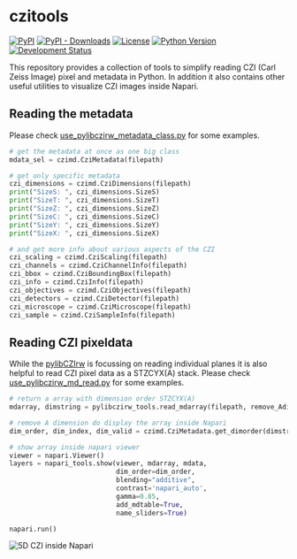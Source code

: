# czitools

[![PyPI](https://img.shields.io/pypi/v/czitools.svg?color=green)](https://pypi.org/project/czitools)
[![PyPI - Downloads](https://img.shields.io/pypi/dm/czitools)](https://pypistats.org/packages/czitools)
[![License](https://img.shields.io/pypi/l/czitools.svg?color=green)](https://github.com/sebi06/czitools/raw/master/LICENSE)
[![Python Version](https://img.shields.io/pypi/pyversions/czitools.svg?color=green)](https://python.org)
[![Development Status](https://img.shields.io/pypi/status/czitools.svg)](https://en.wikipedia.org/wiki/Software_release_life_cycle#Alpha)

This repository provides a collection of tools to simplify reading CZI (Carl Zeiss Image) pixel and metadata in Python. In addition it also contains other useful utilities to visualize CZI images inside Napari.

## Reading the metadata

Please check [use_pylibczirw_metadata_class.py](examples/scripts/use_pylibczirw_metadata_class.py) for some examples.

```python
# get the metadata at once as one big class
mdata_sel = czimd.CziMetadata(filepath)

# get only specific metadata
czi_dimensions = czimd.CziDimensions(filepath)
print("SizeS: ", czi_dimensions.SizeS)
print("SizeT: ", czi_dimensions.SizeT)
print("SizeZ: ", czi_dimensions.SizeZ)
print("SizeC: ", czi_dimensions.SizeC)
print("SizeY: ", czi_dimensions.SizeY)
print("SizeX: ", czi_dimensions.SizeX)

# and get more info about various aspects of the CZI
czi_scaling = czimd.CziScaling(filepath)
czi_channels = czimd.CziChannelInfo(filepath)
czi_bbox = czimd.CziBoundingBox(filepath)
czi_info = czimd.CziInfo(filepath)
czi_objectives = czimd.CziObjectives(filepath)
czi_detectors = czimd.CziDetector(filepath)
czi_microscope = czimd.CziMicroscope(filepath)
czi_sample = czimd.CziSampleInfo(filepath)
```

## Reading CZI pixeldata

While the [pylibCZIrw](https://pypi.org/project/pylibCZIrw/) is focussing on reading individual planes it is also helpful to read CZI pixel data as a STZCYX(A) stack. Please check [use_pylibczirw_md_read.py](https://github.com/sebi06/czitools/raw/main/demo/scripts/use_pylibczirw_md_read.py) for some examples.

```python
# return a array with dimension order STZCYX(A)
mdarray, dimstring = pylibczirw_tools.read_mdarray(filepath, remove_Adim=True)

# remove A dimension do display the array inside Napari
dim_order, dim_index, dim_valid = czimd.CziMetadata.get_dimorder(dimstring)

# show array inside napari viewer
viewer = napari.Viewer()
layers = napari_tools.show(viewer, mdarray, mdata,
                           dim_order=dim_order,
                           blending="additive",
                           contrast='napari_auto',
                           gamma=0.85,
                           add_mdtable=True,
                           name_sliders=True)

napari.run()
```

![5D CZI inside Napari](https://github.com/sebi06/czitools/raw/main/docs/images/czi_napari1.png)
